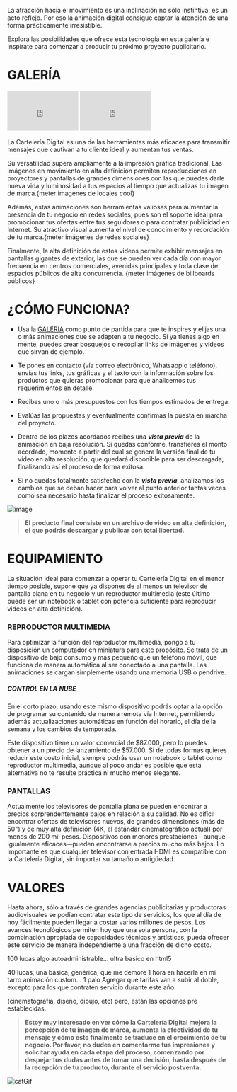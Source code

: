 La atracción hacia el movimiento es una inclinación no sólo instintiva: es un acto reflejo. Por eso la animación digital consigue captar la atención de una forma prácticamente irresistible. 

Explora las posibilidades que ofrece esta tecnología en esta galería e inspírate para comenzar a producir tu próximo proyecto publicitario.
# GALERÍA
<iframe src="https://player.vimeo.com/video/193567768?title=0&byline=0&portrait=0"   
width="160" height="90" frameborder="0" ></iframe>
<iframe src="https://player.vimeo.com/video/193567768?title=0&byline=0&portrait=0"   
width="160" height="90" frameborder="0" ></iframe>

La Cartelería Digital es una de las herramientas más eficaces para transmitir mensajes que cautivan a tu cliente ideal y aumentan tus ventas.

Su versatilidad supera ampliamente a la impresión gráfica tradicional. Las imágenes en movimiento en alta definición permiten reproducciones en proyectores y pantallas de grandes dimensiones con las que puedes darle nueva vida y luminosidad a tus espacios al tiempo que actualizas tu imagen de marca.{meter imagenes de locales cool}

Además, estas animaciones son herramientas valiosas para aumentar la presencia de tu negocio en redes sociales, pues son el soporte ideal para promocionar tus ofertas entre tus seguidores o para contratar publicidad en Internet. Su atractivo visual aumenta el nivel de conocimiento y recordación de tu marca.{meter imágenes de redes sociales}

Finalmente, la alta definición de estos videos permite exhibir mensajes en pantallas gigantes de exterior, las que se pueden ver cada día con mayor frecuencia en centros comerciales, avenidas principales y toda clase de espacios públicos de alta concurrencia. {meter imágenes de billboards públicos}

# ¿CÓMO FUNCIONA?
* Usa la [GALERÍA](#galería) como punto de partida para que te inspires y elijas una o más animaciones que se adapten a tu negocio. Si ya tienes algo en mente, puedes crear bosquejos o recopilar links de imágenes y videos que sirvan de ejemplo.

* Te pones en contacto (vía correo electrónico, Whatsapp o teléfono), envías tus links, tus gráficas y el texto con la información sobre los productos que quieras promocionar para que analicemos tus requerimientos en detalle. 

* Recibes uno o más presupuestos con los tiempos estimados de entrega. 

* Evalúas las propuestas y eventualmente confirmas la puesta en marcha del proyecto.

* Dentro de los plazos acordados recibes una **_vista previa_** de la animación en baja resolución. Si quedas conforme, transfieres el monto acordado, momento a partir del cual se genera la versión final de tu video en alta resolución, que quedará disponible para ser descargada, finalizando así el proceso de forma exitosa.

* Si no quedas totalmente satisfecho con la **_vista previa_**, analizamos los cambios que se deban hacer para volver al punto anterior tantas veces como sea necesario hasta finalizar el proceso exitosamente.

![image](https://user-images.githubusercontent.com/16393716/62242266-c3101700-b3a8-11e9-8502-3f346cec7d1f.png)

> **El producto final consiste en un archivo de video en alta definición, el que podrás descargar y publicar con total libertad.**

# EQUIPAMIENTO
La situación ideal para comenzar a operar tu Cartelería Digital en el menor tiempo posible, supone que ya dispones de al menos un televisor de pantalla plana en tu negocio y un reproductor multimedia (este último puede ser un notebook o tablet con potencia suficiente para reproducir videos en alta definición).

### REPRODUCTOR MULTIMEDIA
Para optimizar la función del reproductor multimedia, pongo a tu disposición un computador en miniatura para este propósito. Se trata de un dispositivo de bajo consumo y más pequeño que un teléfono móvil, que funciona de manera automática al ser conectado a una pantalla. Las animaciones se cargan simplemente usando una memoria USB o pendrive.

##### CONTROL EN LA NUBE
En el corto plazo, usando este mismo dispositivo podrás optar a la opción de programar su contenido de manera remota vía Internet, permitiendo además actualizaciones automáticas en función del horario, el día de la semana y los cambios de temporada.

Este dispositivo tiene un valor comercial de $87.000, pero lo puedes obtener a un precio de lanzamiento de $57.000. Si de todas formas quieres reducir este costo inicial, siempre podrás usar un notebook o tablet como reproductor multimedia, aunque al poco andar es posible que esta alternativa no te resulte práctica ni mucho menos elegante.

### PANTALLAS
Actualmente los televisores de pantalla plana se pueden encontrar a precios sorprendentemente bajos en relación a su calidad. No es difícil encontrar ofertas de televisores nuevos, de grandes dimensiones (más de 50") y de muy alta definición (4K, el estándar cinematográfico actual) por menos de 200 mil pesos. Dispositivos con menores prestaciones—aunque igualmente eficaces—pueden encontrarse a precios mucho más bajos. Lo importante es que cualquier televisor con entrada HDMI es compatible con la Cartelería Digital, sin importar su tamaño o antigüedad.

# VALORES

Hasta ahora, sólo a través de grandes agencias publicitarias y productoras audiovisuales se podían contratar este tipo de servicios, los que al día de hoy fácilmente pueden llegar a costar varios millones de pesos. Los avances tecnológicos permiten hoy que una sola persona, con la combinación apropiada de capacidades técnicas y artísticas, pueda ofrecer este servicio de manera independiente a una fracción de dicho costo.

100 lucas algo autoadministrable... ultra basico en html5

40 lucas, una básica, genérica, que me demore 1 hora en hacerla en mi tarro
animación custom... 1 palo
Agregar que tarifas van a subir al doble, excepto para los que contraten servicio durante este año.



(cinematografía, diseño, dibujo, etc) pero, están las opciones pre establecidas.

> **Estoy muy interesado en ver cómo la Cartelería Digital mejora la percepción de tu imagen de marca, aumenta la efectividad de tu mensaje y cómo esto finalmente se traduce en el crecimiento de tu negocio. Por favor, no dudes en comentarme tus impresiones y solicitar ayuda en cada etapa del proceso, comenzando por despejar tus dudas antes de tomar una decisión, hasta después de la recepción de tu producto, durante el servicio postventa.**

![catGif](https://media.giphy.com/media/vFKqnCdLPNOKc/giphy.gif)
